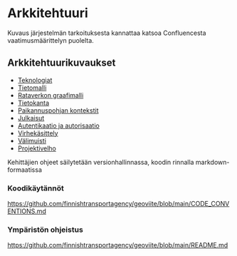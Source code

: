 # Arkkitehtuuri

Kuvaus järjestelmän tarkoituksesta kannattaa katsoa Confluencesta vaatimusmäärittelyn puolelta.

## Arkkitehtuurikuvaukset

* [Teknologiat](teknologiat.md)
* [Tietomalli](tietomalli.md)
* [Rataverkon graafimalli](rataverkko_graafi.md)
* [Tietokanta](tietokanta.md)
* [Paikannuspohjan kontekstit](paikannuspohjan_kontekstit.md)
* [Julkaisut](julkaisut.md)
* [Autentikaatio ja autorisaatio](autentikaatio_ja_autorisaatio.md)
* [Virhekäsittely](virhekasittely.md)
* [Välimuisti](välimuisti.md)
* [Projektivelho](projektivelho.md)

Kehittäjien ohjeet säilytetään versionhallinnassa, koodin rinnalla markdown-formaatissa

### Koodikäytännöt

https://github.com/finnishtransportagency/geoviite/blob/main/CODE_CONVENTIONS.md

### Ympäristön ohjeistus

https://github.com/finnishtransportagency/geoviite/blob/main/README.md
